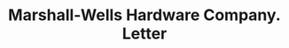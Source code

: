 ---
doi: 10.7916/D87D468X
date_other: '1910'
date_other_textual: '1910'
form: correspondence
genre:
- Letters (correspondence)
name:
- Marshall-Wells Hardware Company
object_in_context_url: https://biggert.cul.columbia.edu/items/view/ave_biggert_00640
subject_hierarchical_geographic:
- Duluth, Minnesota, United States
subject_name:
- Marshall-Wells Hardware Company
title: Marshall-Wells Hardware Company. Letter
sort_title: Marshall-Wells Hardware Company. Letter
call_number: ave_biggert_00640
coordinates:
- 46.786939,-92.098194
pid: ave_biggert_00640
identifiers: ave_biggert_00640
thumbnail: false
permalink: /biggert/ave_biggert_00640/
layout: iiif-image-page
---